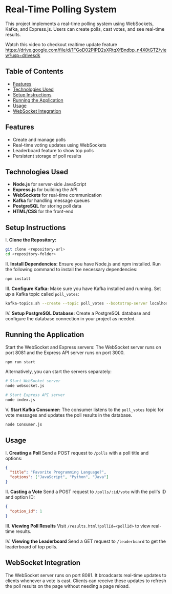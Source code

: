 # Real-Time Polling System

This project implements a real-time polling system using WebSockets, Kafka, and Express.js. Users can create polls, cast votes, and see real-time results.

Watch this video to checkout realtime update feature https://drive.google.com/file/d/1FGoD02PIPD2sXRtqXfBndbp_n4X0tGTZ/view?usp=drivesdk

## Table of Contents
- [Features](#features)
- [Technologies Used](#technologies-used)
- [Setup Instructions](#setup-instructions)
- [Running the Application](#running-the-application)
- [Usage](#usage)
- [WebSocket Integration](#websocket-integration)

## Features
- Create and manage polls
- Real-time voting updates using WebSockets
- Leaderboard feature to show top polls
- Persistent storage of poll results

## Technologies Used
- **Node.js** for server-side JavaScript
- **Express.js** for building the API
- **WebSockets** for real-time communication
- **Kafka** for handling message queues
- **PostgreSQL** for storing poll data
- **HTML/CSS** for the front-end

## Setup Instructions

I. **Clone the Repository:**
   ```bash
   git clone <repository-url>
   cd <repository-folder>
   ```

II. **Install Dependencies:** Ensure you have Node.js and npm installed. Run the following command to install the necessary dependencies:
   ```bash
   npm install
   ```

III. **Configure Kafka:** Make sure you have Kafka installed and running. Set up a Kafka topic called `poll_votes`:
   ```bash
   kafka-topics.sh --create --topic poll_votes --bootstrap-server localhost:9092 --replication-factor 1 --partitions 1
   ```

IV. **Setup PostgreSQL Database:** Create a PostgreSQL database and configure the database connection in your project as needed.

## Running the Application

Start the WebSocket and Express servers: The WebSocket server runs on port 8081 and the Express API server runs on port 3000.
```bash
npm run start
```

Alternatively, you can start the servers separately:
```bash
# Start WebSocket server
node websocket.js

# Start Express API server
node index.js
```

V. **Start Kafka Consumer:** The consumer listens to the `poll_votes` topic for vote messages and updates the poll results in the database.
```bash
node Consumer.js
```

## Usage

I. **Creating a Poll** Send a POST request to `/polls` with a poll title and options:
```json
{
  "title": "Favorite Programming Language?",
  "options": ["JavaScript", "Python", "Java"]
}
```

II. **Casting a Vote** Send a POST request to `/polls/:id/vote` with the poll's ID and option ID:
```json
{
  "option_id": 1
}
```

III. **Viewing Poll Results** Visit `/results.html?pollId=<pollId>` to view real-time results.

IV. **Viewing the Leaderboard** Send a GET request to `/leaderboard` to get the leaderboard of top polls.

## WebSocket Integration

The WebSocket server runs on port 8081. It broadcasts real-time updates to clients whenever a vote is cast. Clients can receive these updates to refresh the poll results on the page without needing a page reload.
